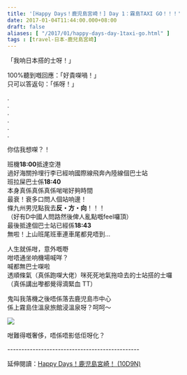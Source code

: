 ```yaml
---
title: '[Happy Days！鹿児島宮崎！] Day 1：霧島TAXI GO！！！'
date: 2017-01-04T11:44:00.000+08:00
draft: false
aliases: [ "/2017/01/happy-days-day-1taxi-go.html" ]
tags : [travel-日本-鹿兒島宮崎]
---
```


「我响日本搭的士呀！」   
  
100%聽到嘅回應：「好貴㗎喎！」   
只可以答返句：「係呀！」   
  
.  
.  
.  
.  
.  
.  
  
你估我想㗎？！  
  
班機**18:00**抵達空港  
過好海關拎埋行李已經响國際線飛奔內陸線個巴士站  
班拉屎巴士係**18:40**  
本身真係真係真係啱啱好夠時間  
最衰！衰多口問人個站响邊！  
條九州男児點我去**反・方・向**！！！  
（好有D中國人問路然後俾人亂點嘅feel囉頂）  
最後抵達個巴士站已經係**18:43**  
無啦！上山班尾班車連車尾都見唔到...  
  
人生就係咁，意外嘅嘢  
咁唔通坐响機場喊咩？  
喊都無巴士㗎啦  
透順條氣（真係跑㗎大佬）咪死死地氣拖喼去的士站搭的士囉  
（真係講出嚟都覺得滴緊血 TT）  
  
鬼叫我落機之後唔係落去鹿児島市中心  
係上霧島住溫泉旅館浸溫泉呀？呵呵～  

![](/images/kojkmi1a.jpg)

咁難得嘅奢侈，唔係唔影低佢呀化？  
  
\-----------------------------------------------  
  
延伸閱讀：[Happy Days！鹿児島宮崎！ (10D9N)](https://hidie.net/kojkmi10d9n/)

